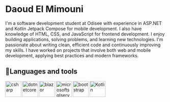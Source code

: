 <header>
<link rel="stylesheet" type='text/css' href="https://cdn.jsdelivr.net/gh/devicons/devicon@latest/devicon.min.css" />
</header>
<h1>Daoud El Mimouni</h1>
I'm a software development student at Odisee with experience in ASP.NET and Kotlin Jetpack Compose for mobile development. I also have knowledge of HTML, CSS, and JavaScript for frontend development.
I enjoy building applications, solving problems, and learning new technologies. I'm passionate about writing clean, efficient code and continuously improving my skills. I have worked on projects that involve both web and mobile development, applying best practices and modern frameworks.
<h2>🧰Languages and tools</h2>
<img align="left" alt="csharp" width="50px" src="https://cdn.jsdelivr.net/gh/devicons/devicon@latest/icons/csharp/csharp-original.svg" style="max-width: 100%;">
<img align="left" alt="dotnetcore" width="50px" src="https://cdn.jsdelivr.net/gh/devicons/devicon@latest/icons/dotnetcore/dotnetcore-original.svg" style="max-width: 100%;">
<img align="left" alt="blazor" width="50px" src="https://cdn.jsdelivr.net/gh/devicons/devicon@latest/icons/blazor/blazor-original.svg" style="max-width: 100%;">
<img align="left" alt="microsoftsqlserver" width="50px" src="https://cdn.jsdelivr.net/gh/devicons/devicon@latest/icons/microsoftsqlserver/microsoftsqlserver-original.svg" style="max-width: 100%;">
<img align="left" alt="bootstrap" width="50px" src="https://cdn.jsdelivr.net/gh/devicons/devicon@latest/icons/bootstrap/bootstrap-original.svg" style="max-width: 100%;">
<img align="left" alt="Kotlin" width="50px" src="https://cdn.jsdelivr.net/gh/devicons/devicon@latest/icons/kotlin/kotlin-original.svg" style="max-width: 100%;">
